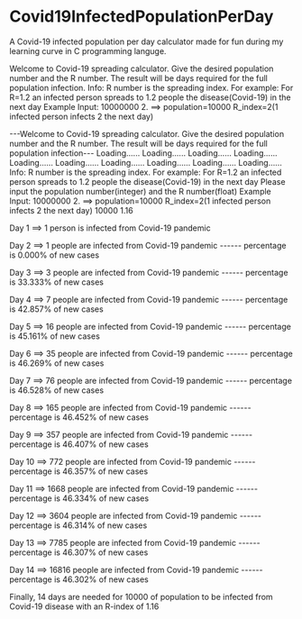# Covid19InfectedPopulationPerDay
A Covid-19 infected population per day calculator  made for fun during my learning curve in C programming languge.

Welcome to Covid-19 spreading calculator. Give the desired population number and the R number. The result will be days required for the full population infection.
Info: R number is the spreading index. For example: For R=1.2 an infected person spreads to 1.2 people the disease(Covid-19) in the next day
Example Input: 10000000 2. ==> population=10000 R_index=2(1 infected person infects 2 the next day)

---Welcome to Covid-19 spreading calculator. Give the desired population number and the R number. The result will be days required for the full population infection---
Loading......
Loading......
Loading......
Loading......
Loading......
Loading......
Loading......
Loading......
Loading......
Loading......
Info: R number is the spreading index. For example: For R=1.2 an infected person spreads to 1.2 people the disease(Covid-19) in the next day 
Please input the population number(integer) and the R number(float)
Example Input: 10000000 2. ==> population=10000 R_index=2(1 infected person infects 2 the next day)
10000 1.16

Day 1   ==>   1 person is infected from Covid-19 pandemic

Day 2   ==>   1 people are infected from Covid-19 pandemic ------ percentage is 0.000% of new cases

Day 3   ==>   3 people are infected from Covid-19 pandemic ------ percentage is 33.333% of new cases

Day 4   ==>   7 people are infected from Covid-19 pandemic ------ percentage is 42.857% of new cases

Day 5   ==>   16 people are infected from Covid-19 pandemic ------ percentage is 45.161% of new cases

Day 6   ==>   35 people are infected from Covid-19 pandemic ------ percentage is 46.269% of new cases

Day 7   ==>   76 people are infected from Covid-19 pandemic ------ percentage is 46.528% of new cases

Day 8   ==>   165 people are infected from Covid-19 pandemic ------ percentage is 46.452% of new cases

Day 9   ==>   357 people are infected from Covid-19 pandemic ------ percentage is 46.407% of new cases

Day 10   ==>   772 people are infected from Covid-19 pandemic ------ percentage is 46.357% of new cases

Day 11   ==>   1668 people are infected from Covid-19 pandemic ------ percentage is 46.334% of new cases

Day 12   ==>   3604 people are infected from Covid-19 pandemic ------ percentage is 46.314% of new cases

Day 13   ==>   7785 people are infected from Covid-19 pandemic ------ percentage is 46.307% of new cases

Day 14   ==>   16816 people are infected from Covid-19 pandemic ------ percentage is 46.302% of new cases


Finally,  14 days are needed for 10000 of population to be infected from Covid-19 disease with an R-index of 1.16


